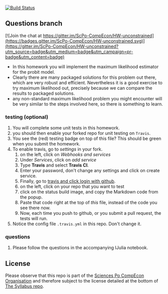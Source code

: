 


[![Build Status](https://travis-ci.org/ScPo-CompEcon/HW_unconstrained.svg?branch=master)](https://travis-ci.org/ScPo-CompEcon/HW_unconstrained)


## Questions branch

[![Join the chat at https://gitter.im/ScPo-CompEcon/HW-unconstrained](https://badges.gitter.im/ScPo-CompEcon/HW-unconstrained.svg)](https://gitter.im/ScPo-CompEcon/HW-unconstrained?utm_source=badge&utm_medium=badge&utm_campaign=pr-badge&utm_content=badge)

* In this homework you will implement the maximum likelihood estimator for the probit model.
* Clearly there are many packaged solutions for this problem out there, which are very robust and efficient. Nevertheless it is a good exercise to try maximum likelihood out, precisely because we can compare the results to packaged solutions.
* any non-standard maximum likelihood problem you might encounter will be very similar to the steps involved here, so there is something to learn.

### testing (optional)

1. You will complete some unit tests in this homework.
1. you should then enable your forked repo for unit testing on `Travis`.
1. You see the (red) testing badge on top of this file? This should be green when you submit the homework.
1. To enable travis, go to *settings* in your fork.
	1. on the left, click on *Webhooks and services*
	1. Under *Services*, click on *add service*
	1. Type **Travis** and select **Travis CI**.
	1. Enter your password, don't change any settings and click on create service.
	1. Finally, go to [travis and click login with github](https://travis-ci.org).
	1. on the left, click on your repo that you want to test
	1. click on the status build image, and copy the Markdown code from the popup.
	1. Paste that code right at the top of *this* file, instead of the code you see there now. 
	1. Now, each time you push to github, or you submit a pull request, the tests will run.
1. Notice the config file `.travis.yml` in this repo. Don't change it.


### questions

1. Please follow the questions in the accompanying IJulia notebook.


## License

Please observe that this repo is part of the [Sciences Po CompEcon Organisation](https://github.com/ScPo-CompEcon) and therefore subject to the license detailed at the bottom of [The Syllabus repo](https://github.com/ScPo-CompEcon/Syllabus).
